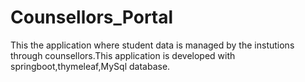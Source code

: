 # Counsellors_Portal
This the application where student data is managed by the instutions through counsellors.This application is developed with springboot,thymeleaf,MySql database.
